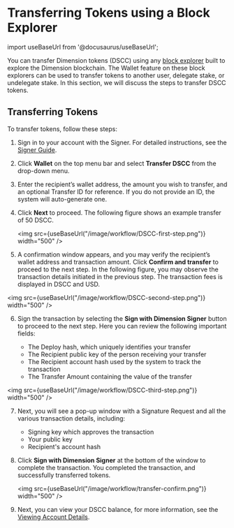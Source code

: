 # Transferring Tokens using a Block Explorer

import useBaseUrl from '@docusaurus/useBaseUrl';

You can transfer Dimension tokens (DSCC) using any [block explorer](../block-explorer/) built to explore the Dimension blockchain. The Wallet feature on these block explorers can be used to transfer tokens to another user, delegate stake, or undelegate stake. In this section, we will discuss the steps to transfer DSCC tokens.

## Transferring Tokens

To transfer tokens, follow these steps:
1. Sign in to your account with the Signer. For detailed instructions, see the [Signer Guide](signer-guide.md).
2. Click **Wallet** on the top menu bar and select **Transfer DSCC** from the drop-down menu.
3. Enter the recipient’s wallet address, the amount you wish to transfer, and an optional Transfer ID for reference.
    If you do not provide an ID, the system will auto-generate one.
4. Click **Next** to proceed. The following figure shows an example transfer of 50 DSCC.

    <img src={useBaseUrl("/image/workflow/DSCC-first-step.png")} width="500" />

5. A confirmation window appears, and you may verify the recipient’s wallet address and transaction amount. Click **Confirm and transfer** to proceed to the next step. In the following figure, you may observe the transaction details initiated in the previous step. The transaction fees is displayed in DSCC and USD.

<img src={useBaseUrl("/image/workflow/DSCC-second-step.png")} width="500" />

6. Sign the transaction by selecting the **Sign with Dimension Signer** button to proceed to the next step. Here you can review the following important fields:

    -   The Deploy hash, which uniquely identifies your transfer
    -   The Recipient public key of the person receiving your transfer
    -   The Recipient account hash used by the system to track the transaction
    -   The Transfer Amount containing the value of the transfer

<img src={useBaseUrl("/image/workflow/DSCC-third-step.png")} width="500" />

7. Next, you will see a pop-up window with a Signature Request and all the various transaction details, including:
    -   Signing key which approves the transaction
    -   Your public key
    -   Recipient's account hash
8. Click **Sign with Dimension Signer** at the bottom of the window to complete the transaction.
    You completed the transaction, and successfully transferred tokens.

    <img src={useBaseUrl("/image/workflow/transfer-confirm.png")} width="500" />

9.  Next, you can view your DSCC balance, for more information, see the [Viewing Account Details](../signer-guide/#6-viewing-account-details).
